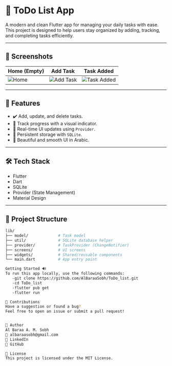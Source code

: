 # 📝 ToDo List App

A modern and clean Flutter app for managing your daily tasks with ease.  
This project is designed to help users stay organized by adding, tracking, and completing tasks efficiently.

---

## 📸 Screenshots

| Home (Empty) | Add Task | Task Added |
|--------------|----------|------------|
| ![Home](screenshots/home_empty.png) | ![Add Task](screenshots/add_task.png) | ![Task Added](screenshots/task_added.png) |

---

## 🚀 Features

- ✔️ Add, update, and delete tasks.
- 📅 Track progress with a visual indicator.
- 🧠 Real-time UI updates using `Provider`.
- 💾 Persistent storage with `SQLite`.
- 🌙 Beautiful and smooth UI in Arabic.

---

## 🛠️ Tech Stack

- Flutter
- Dart
- SQLite
- Provider (State Management)
- Material Design

---

## 📁 Project Structure

```bash
lib/
├── model/             # Task model
├── util/              # SQLite database helper
├── provider/          # TaskProvider (ChangeNotifier)
├── screens/           # UI screens
├── widgets/           # Shared/reusable components
└── main.dart          # App entry point

Getting Started 🔊
To run this app locally, use the following commands:
   -git clone https://github.com/AlBaraaSobh/ToDo_list.git
   -cd ToDo_list
   -flutter pub get
   -flutter run

🤝 Contributions
Have a suggestion or found a bug?
Feel free to open an issue or submit a pull request!


👤 Author
Al Baraa A. M. Sobh
📧 albaraasobh@gmail.com
🔗 LinkedIn
🔗 GitHub 

📄 License
This project is licensed under the MIT License.

